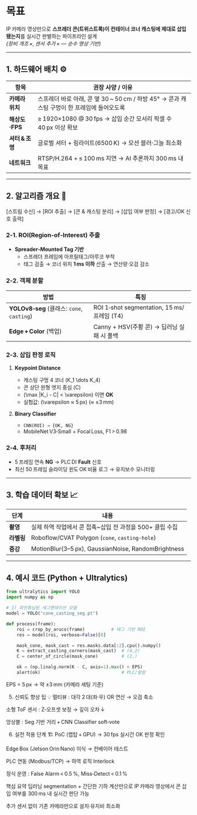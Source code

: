# 목표  
IP 카메라 영상만으로 **스프레더 콘(트위스트록)이 컨테이너 코너 캐스팅에 제대로 삽입됐는지**를 실시간 판별하는 파이프라인 설계  
*(장비 개조 ×, 센서 추가 × — 순수 영상 기반)*  

---

## 1. 하드웨어 배치 ⚙️
| 항목 | 권장 사양 / 이유 |
|------|-----------------|
| **카메라 위치** | 스프레더 바로 아래, 콘 옆 30 ~ 50 cm / 하방 45° → 콘과 캐스팅 구멍이 한 프레임에 들어오도록 |
| **해상도·FPS** | ≥ 1920×1080 @ 30 fps → 삽입 순간 모서리 픽셀 수 40 px 이상 확보 |
| **셔터 & 조명** | 글로벌 셔터 + 링라이트(6500 K) → 모션 블러·그늘 최소화 |
| **네트워크** | RTSP/H.264 + ≤ 100 ms 지연 → AI 추론까지 300 ms 내 목표 |

---

## 2. 알고리즘 개요 🧠  
[스트림 수신] → [ROI 추출] → [콘 & 캐스팅 분리] →
[삽입 여부 판정] → [경고/OK 신호 출력]


### 2‑1. ROI(Region‑of‑Interest) 추출
- **Spreader‑Mounted Tag 기반**  
  - 스프레더 프레임에 아프릴태그/아루코 부착  
  - 태그 검출 → 코너 위치 **1 ms 이하** 산출 → 연산량·오검 감소

### 2‑2. 객체 분할
| 방법 | 특징 |
|------|------|
| **YOLOv8‑seg** (클래스: `cone`, `casting`) | ROI 1‑shot segmentation, 15 ms/프레임 (T4) |
| **Edge + Color** (백업) | Canny + HSV(주황 콘) → 딥러닝 실패 시 폴백 |

### 2‑3. 삽입 판정 로직
1. **Keypoint Distance**  
   - 캐스팅 구멍 4 코너 \(K_1 \dots K_4\)  
   - 콘 상단 원형 엣지 중심 \(C\)  
   - \(\max \|K_i - C\| < \varepsilon\) 이면 **OK**  
   - 실험값: \(\varepsilon ≈ 5 px\) (≈ ±3 mm)

2. **Binary Classifier**  
   - `CNN(ROI) → {OK, NG}`  
   - MobileNet V3‑Small + Focal Loss, F1 > 0.98

### 2‑4. 후처리
- 5 프레임 연속 **NG** → PLC DI **Fault** 신호  
- 최신 50 프레임 슬라이딩 윈도 OK 비율 로그 → 유지보수 모니터링

---

## 3. 학습 데이터 확보 📈
| 단계 | 내용 |
|------|------|
| **촬영** | 실제 하역 작업에서 콘 접촉~삽입 전 과정을 500+ 클립 수집 |
| **라벨링** | Roboflow/CVAT Polygon (`cone`, `casting-hole`) |
| **증강** | MotionBlur(3–5 px), GaussianNoise, RandomBrightness |

---

## 4. 예시 코드 (Python + Ultralytics)  

```python
from ultralytics import YOLO
import numpy as np

# 1) 파인튜닝된 세그멘테이션 모델
model = YOLO("cone_casting_seg.pt")

def process(frame):
    roi = crop_by_aruco(frame)          # 태그 기반 ROI
    res = model(roi, verbose=False)[0]

    mask_cone, mask_cast = res.masks.data[:2].cpu().numpy()
    K = extract_casting_corners(mask_cast)  # (4,2)
    C = center_of_circle(mask_cone)         # (2,)

    ok = (np.linalg.norm(K - C, axis=1).max() < EPS)
    alert(ok)                               # PLC/알람
```
EPS = 5 px → 약 ±3 mm (카메라 세팅 기준)

5. 신뢰도 향상 팁 💡
멀티뷰 : 대각 2 대(좌·우) OR 연산 → 오검 축소

소형 ToF 센서 : Z‑오프셋 보정 → 깊이 오차 ↓

앙상블 : Seg 기반 거리 + CNN Classifier soft‑vote

6. 실전 적용 단계 🏗️
PoC (랩탑 + GPU) → 30 fps 실시간 OK 판정 확인

Edge Box (Jetson Orin Nano) 이식 → 컨베이어 테스트

PLC 연동 (Modbus/TCP) → 하역 로직 Interlock

정식 운영 : False Alarm < 0.5 %, Miss‑Detect < 0.1 %

핵심 요약
딥러닝 segmentation + 간단한 기하 계산만으로 IP 카메라 영상에서 콘 삽입 여부를 300 ms 내 실시간 판단 가능

추가 센서 없이 기존 카메라만으로 설치·유지비 최소화
